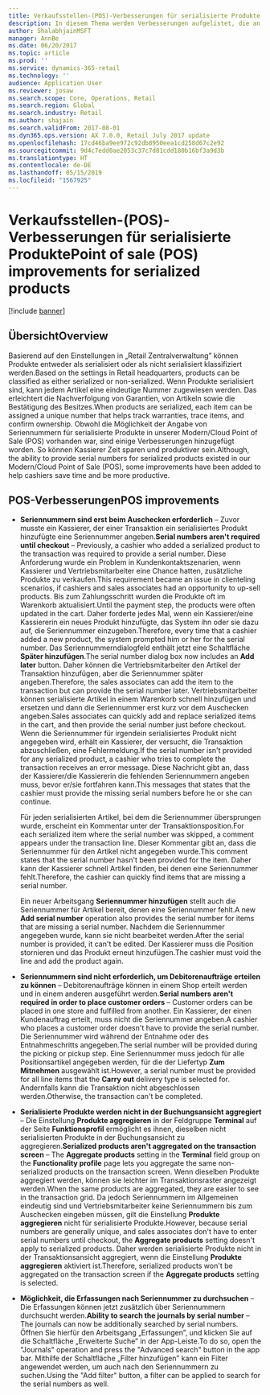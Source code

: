 ```yaml
---
title: Verkaufsstellen-(POS)-Verbesserungen für serialisierte Produkte
description: In diesem Thema werden Verbesserungen aufgelistet, die an serialisierten Produkten vorgenommen wurden, damit Sie Zeit sparen können und produktiver sind.
author: ShalabhjainMSFT
manager: AnnBe
ms.date: 06/20/2017
ms.topic: article
ms.prod: ''
ms.service: dynamics-365-retail
ms.technology: ''
audience: Application User
ms.reviewer: josaw
ms.search.scope: Core, Operations, Retail
ms.search.region: Global
ms.search.industry: Retail
ms.author: shajain
ms.search.validFrom: 2017-08-01
ms.dyn365.ops.version: AX 7.0.0, Retail July 2017 update
ms.openlocfilehash: 17cd46ba9ee972c92db8950eea1cd258d67c2e92
ms.sourcegitcommit: 9d4c7edd0ae2053c37c7d81cdd180b16bf3a9d3b
ms.translationtype: HT
ms.contentlocale: de-DE
ms.lasthandoff: 05/15/2019
ms.locfileid: "1567925"
---
```

# <a name="point-of-sale-pos-improvements-for-serialized-products"></a><span data-ttu-id="65f54-103">Verkaufsstellen-(POS)-Verbesserungen für serialisierte Produkte</span><span class="sxs-lookup"><span data-stu-id="65f54-103">Point of sale (POS) improvements for serialized products</span></span>

[!include [banner](includes/banner.md)]

## <a name="overview"></a><span data-ttu-id="65f54-104">Übersicht</span><span class="sxs-lookup"><span data-stu-id="65f54-104">Overview</span></span>

<span data-ttu-id="65f54-105">Basierend auf den Einstellungen in „Retail Zentralverwaltung” können Produkte entweder als serialisiert oder als nicht serialisiert klassifiziert werden.</span><span class="sxs-lookup"><span data-stu-id="65f54-105">Based on the settings in Retail headquarters, products can be classified as either serialized or non-serialized.</span></span> <span data-ttu-id="65f54-106">Wenn Produkte serialisiert sind, kann jedem Artikel eine eindeutige Nummer zugewiesen werden. Das erleichtert die Nachverfolgung von Garantien, von Artikeln sowie die Bestätigung des Besitzes.</span><span class="sxs-lookup"><span data-stu-id="65f54-106">When products are serialized, each item can be assigned a unique number that helps track warranties, trace items, and confirm ownership.</span></span> <span data-ttu-id="65f54-107">Obwohl die Möglichkeit der Angabe von Seriennummern für serialisierte Produkte in unserer Modern/Cloud Point of Sale (POS) vorhanden war, sind einige Verbesserungen hinzugefügt worden. So können Kassierer Zeit sparen und produktiver sein.</span><span class="sxs-lookup"><span data-stu-id="65f54-107">Although, the ability to provide serial numbers for serialized products existed in our Modern/Cloud Point of Sale (POS), some improvements have been added to help cashiers save time and be more productive.</span></span>

## <a name="pos-improvements"></a><span data-ttu-id="65f54-108">POS-Verbesserungen</span><span class="sxs-lookup"><span data-stu-id="65f54-108">POS improvements</span></span>

- <span data-ttu-id="65f54-109">**Seriennummern sind erst beim Auschecken erforderlich** – Zuvor musste ein Kassierer, der einer Transaktion ein serialisiertes Produkt hinzufügte eine Seriennummer angeben.</span><span class="sxs-lookup"><span data-stu-id="65f54-109">**Serial numbers aren't required until checkout** – Previously, a cashier who added a serialized product to the transaction was required to provide a serial number.</span></span> <span data-ttu-id="65f54-110">Diese Anforderung wurde ein Problem in Kundenkontaktszenarien, wenn Kassierer und Vertriebsmitarbeiter eine Chance hatten, zusätzliche Produkte zu verkaufen.</span><span class="sxs-lookup"><span data-stu-id="65f54-110">This requirement became an issue in clienteling scenarios, if cashiers and sales associates had an opportunity to up-sell products.</span></span> <span data-ttu-id="65f54-111">Bis zum Zahlungsschritt wurden die Produkte oft im Warenkorb aktualisiert.</span><span class="sxs-lookup"><span data-stu-id="65f54-111">Until the payment step, the products were often updated in the cart.</span></span> <span data-ttu-id="65f54-112">Daher forderte jedes Mal, wenn ein Kassierer/eine Kassiererin ein neues Produkt hinzufügte, das System ihn oder sie dazu auf, die Seriennummer einzugeben.</span><span class="sxs-lookup"><span data-stu-id="65f54-112">Therefore, every time that a cashier added a new product, the system prompted him or her for the serial number.</span></span> <span data-ttu-id="65f54-113">Das Seriennummerndialogfeld enthält jetzt eine Schaltfläche **Später hinzufügen**.</span><span class="sxs-lookup"><span data-stu-id="65f54-113">The serial number dialog box now includes an **Add later** button.</span></span> <span data-ttu-id="65f54-114">Daher können die Vertriebsmitarbeiter den Artikel der Transaktion hinzufügen, aber die Seriennummer später angeben.</span><span class="sxs-lookup"><span data-stu-id="65f54-114">Therefore, the sales associates can add the item to the transaction but can provide the serial number later.</span></span> <span data-ttu-id="65f54-115">Vertriebsmitarbeiter können serialisierte Artikel in einem Warenkorb schnell hinzufügen und ersetzen und dann die Seriennummer erst kurz vor dem Auschecken angeben.</span><span class="sxs-lookup"><span data-stu-id="65f54-115">Sales associates can quickly add and replace serialized items in the cart, and then provide the serial number just before checkout.</span></span> <span data-ttu-id="65f54-116">Wenn die Seriennummer für irgendein serialisiertes Produkt nicht angegeben wird, erhält ein Kassierer, der versucht, die Transaktion abzuschließen, eine Fehlermeldung.</span><span class="sxs-lookup"><span data-stu-id="65f54-116">If the serial number isn't provided for any serialized product, a cashier who tries to complete the transaction receives an error message.</span></span> <span data-ttu-id="65f54-117">Diese Nachricht gibt an, dass der Kassierer/die Kassiererin die fehlenden Seriennummern angeben muss, bevor er/sie fortfahren kann.</span><span class="sxs-lookup"><span data-stu-id="65f54-117">This messages that states that the cashier must provide the missing serial numbers before he or she can continue.</span></span>

    <span data-ttu-id="65f54-118">Für jeden serialisierten Artikel, bei dem die Seriennummer übersprungen wurde, erscheint ein Kommentar unter der Transaktionsposition.</span><span class="sxs-lookup"><span data-stu-id="65f54-118">For each serialized item where the serial number was skipped, a comment appears under the transaction line.</span></span> <span data-ttu-id="65f54-119">Dieser Kommentar gibt an, dass die Seriennummer für den Artikel nicht angegeben wurde.</span><span class="sxs-lookup"><span data-stu-id="65f54-119">This comment states that the serial number hasn't been provided for the item.</span></span> <span data-ttu-id="65f54-120">Daher kann der Kassierer schnell Artikel finden, bei denen eine Seriennummer fehlt.</span><span class="sxs-lookup"><span data-stu-id="65f54-120">Therefore, the cashier can quickly find items that are missing a serial number.</span></span>

    <span data-ttu-id="65f54-121">Ein neuer Arbeitsgang **Seriennummer hinzufügen** stellt auch die Seriennummer für Artikel bereit, denen eine Seriennummer fehlt.</span><span class="sxs-lookup"><span data-stu-id="65f54-121">A new **Add serial number** operation also provides the serial number for items that are missing a serial number.</span></span> <span data-ttu-id="65f54-122">Nachdem die Seriennummer angegeben wurde, kann sie nicht bearbeitet werden.</span><span class="sxs-lookup"><span data-stu-id="65f54-122">After the serial number is provided, it can't be edited.</span></span> <span data-ttu-id="65f54-123">Der Kassierer muss die Position stornieren und das Produkt erneut hinzufügen.</span><span class="sxs-lookup"><span data-stu-id="65f54-123">The cashier must void the line and add the product again.</span></span>
    
- <span data-ttu-id="65f54-124">**Seriennummern sind nicht erforderlich, um Debitorenaufträge erteilen zu können** – Debitorenaufträge können in einem Shop erteilt werden und in einem anderen ausgeführt werden.</span><span class="sxs-lookup"><span data-stu-id="65f54-124">**Serial numbers aren't required in order to place customer orders** – Customer orders can be placed in one store and fulfilled from another.</span></span> <span data-ttu-id="65f54-125">Ein Kassierer, der einen Kundenauftrag erteilt, muss nicht die Seriennummer angeben.</span><span class="sxs-lookup"><span data-stu-id="65f54-125">A cashier who places a customer order doesn't have to provide the serial number.</span></span> <span data-ttu-id="65f54-126">Die Seriennummer wird während der Entnahme oder des Entnahmeschritts angegeben.</span><span class="sxs-lookup"><span data-stu-id="65f54-126">The serial number will be provided during the picking or pickup step.</span></span> <span data-ttu-id="65f54-127">Eine Seriennummer muss jedoch für alle Positionsartikel angegeben werden, für die der Liefertyp **Zum Mitnehmen** ausgewählt ist.</span><span class="sxs-lookup"><span data-stu-id="65f54-127">However, a serial number must be provided for all line items that the **Carry out** delivery type is selected for.</span></span> <span data-ttu-id="65f54-128">Andernfalls kann die Transaktion nicht abgeschlossen werden.</span><span class="sxs-lookup"><span data-stu-id="65f54-128">Otherwise, the transaction can't be completed.</span></span>
- <span data-ttu-id="65f54-129">**Serialisierte Produkte werden nicht in der Buchungsansicht aggregiert** – Die Einstellung **Produkte aggregieren** in der Feldgruppe **Terminal** auf der Seite **Funktionsprofil** ermöglicht es ihnen, dieselben nicht serialisierten Produkte in der Buchungsansicht zu aggregieren.</span><span class="sxs-lookup"><span data-stu-id="65f54-129">**Serialized products aren't aggregated on the transaction screen** – The **Aggregate products** setting in the **Terminal** field group on the **Functionality profile** page lets you aggregate the same non-serialized products on the transaction screen.</span></span> <span data-ttu-id="65f54-130">Wenn dieselben Produkte aggregiert werden, können sie leichter im Transaktionsraster angezeigt werden.</span><span class="sxs-lookup"><span data-stu-id="65f54-130">When the same products are aggregated, they are easier to see in the transaction grid.</span></span> <span data-ttu-id="65f54-131">Da jedoch Seriennummern im Allgemeinen eindeutig sind und Vertriebsmitarbeiter keine Seriennummern bis zum Auschecken eingeben müssen, gilt die Einstellung **Produkte aggregieren** nicht für serialisierte Produkte.</span><span class="sxs-lookup"><span data-stu-id="65f54-131">However, because serial numbers are generally unique, and sales associates don't have to enter serial numbers until checkout, the **Aggregate products** setting doesn't apply to serialized products.</span></span> <span data-ttu-id="65f54-132">Daher werden serialisierte Produkte nicht in der Transaktionsansicht aggregiert, wenn die Einstellung **Produkte aggregieren** aktiviert ist.</span><span class="sxs-lookup"><span data-stu-id="65f54-132">Therefore, serialized products won't be aggregated on the transaction screen if the **Aggregate products** setting is selected.</span></span>
- <span data-ttu-id="65f54-133">**Möglichkeit, die Erfassungen nach Seriennummer zu durchsuchen** – Die Erfassungen können jetzt zusätzlich über Seriennummern durchsucht werden.</span><span class="sxs-lookup"><span data-stu-id="65f54-133">**Ability to search the journals by serial number** – The journals can now be additionally searched by serial numbers.</span></span> <span data-ttu-id="65f54-134">Öffnen Sie hierfür den Arbeitsgang „Erfassungen”, und klicken Sie auf die Schaltfläche „Erweiterte Suche” in der App-Leiste.</span><span class="sxs-lookup"><span data-stu-id="65f54-134">To do so, open the "Journals" operation and press the "Advanced search" button in the app bar.</span></span> <span data-ttu-id="65f54-135">Mithilfe der Schaltfläche „Filter hinzufügen” kann ein Filter angewendet werden, um auch nach den Seriennummern zu suchen.</span><span class="sxs-lookup"><span data-stu-id="65f54-135">Using the "Add filter" button, a filter can be applied to search for the serial numbers as well.</span></span>
